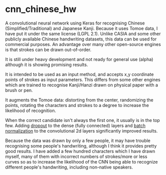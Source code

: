 # cnn_chinese_hw

A convolutional neural network using Keras for recognising Chinese 
(Simplified/Traditional) and Japanese Kanji. Because it uses Tomoe data,
I have put it under the same license (LGPL 2.1). Unlike CASIA and some other 
publicly available Chinese handwriting datasets, this data can be used for 
commercial purposes. An advantage over many other open-source engines is 
that strokes can be drawn out-of-order. 

It is still under heavy development and not ready for general use (alpha)
although it is showing promising results.

It is intended to be used as an input method, and accepts x,y coordinate 
points of strokes as input parameters. This differs from some other
engines which are trained to recognise Kanji/Hanzi drawn on physical 
paper with a brush or pen.

It augments the Tomoe data: distorting from the center, randomizing the points, 
rotating the characters and strokes to a degree to increase the likelihood of 
recognition. 

When the correct candidate isn't always the first one, it usually 
is in the top few. Adding 
[dropout](https://machinelearningmastery.com/how-to-reduce-overfitting-with-dropout-regularization-in-keras/) 
to the dense (fully connected) layers and 
[batch normalization](https://www.kdnuggets.com/2018/09/dropout-convolutional-networks.html) 
to the convolutional 2d layers significantly improved results.

Because the data was drawn by only a few people, it may have trouble 
recognising some people's handwriting, although I think it provides pretty good
results. I have added a few hundred characters which I have drawn myself, 
many of them with incorrect numbers of strokes/more or less curves so as to 
increase the likelihood of the CNN being able to recognize different 
people's handwriting, including non-native speakers. 

